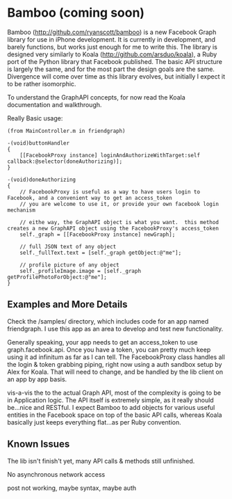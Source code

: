 Bamboo (coming soon)
====
Bamboo (<a href="http://github.com/ryanscott/bamboo" target="_blank">http://github.com/ryanscott/bamboo</a>) is a new Facebook Graph library for use in iPhone development.  It is currently in development, and barely functions, but works just enough for me to write this.  The library is designed very similarly to Koala (<a href="http://github.com/arsduo/koala" target="_blank">http://github.com/arsduo/koala</a>), a Ruby port of the Python library that Facebook published.  The basic API structure is largely the same, and for the most part the design goals are the same.  Divergence will come over time as this library evolves, but initially I expect it to be rather isomorphic. 

To understand the GraphAPI concepts, for now read the Koala documentation and walkthrough.

Really Basic usage:

	(from MainController.m in friendgraph)

	-(void)buttonHandler
	{
		[[FacebookProxy instance] loginAndAuthorizeWithTarget:self callback:@selector(doneAuthorizing)];
	}
	
	-(void)doneAuthorizing
	{
		// FacebookProxy is useful as a way to have users login to Facebook, and a convenient way to get an access_token
		// you are welcome to use it, or provide your own facebook login mechanism

		// eithe way, the GraphAPI object is what you want.  this method creates a new GraphAPI object using the FacebookProxy's access_token
		self._graph = [[FacebookProxy instance] newGraph];

		// full JSON text of any object
		self._fullText.text = [self._graph getObject:@"me"];

		// profile picture of any object
		self._profileImage.image = [self._graph getProfilePhotoForObject:@"me"];
	}


Examples and More Details 
-----
Check the /samples/ directory, which includes code for an app named friendgraph.  I use this app as an area to develop and test new functionality.

Generally speaking, your app needs to get an access_token to use graph.facebook.api.  Once you have a token, you can pretty much keep using it ad infinitum as far as I can tell.  The FacebookProxy class handles all the login & token grabbing piping, right now using a auth sandbox setup by Alex for Koala.  That will need to change, and be handled by the lib client on an app by app basis.

vis-a-vis the to the actual Graph API, most of the complexity is going to be in Application logic.  The API itself is extremely simple, as it really should be...nice and RESTful.  I expect Bamboo to add objects for various useful entities in the Facebook space on top of the basic API calls, whereas Koala basically just keeps everything flat...as per Ruby convention.

Known Issues
-----
The lib isn't finish't yet, many API calls & methods still unfinished.

No asynchronous network access

post not working, maybe syntax, maybe auth

